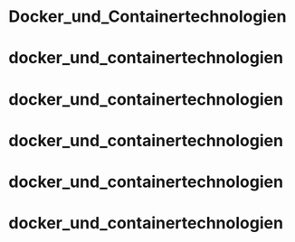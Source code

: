 # Docker_und_Containertechnologien
# docker_und_containertechnologien
# docker_und_containertechnologien
# docker_und_containertechnologien
# docker_und_containertechnologien
# docker_und_containertechnologien
